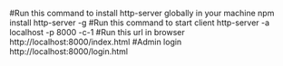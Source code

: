 #Run this command to install http-server globally in your machine
npm install http-server -g
#Run this command to start client
http-server -a localhost -p 8000 -c-1
#Run this url in browser
http://localhost:8000/index.html
#Admin login
http://localhost:8000/login.html